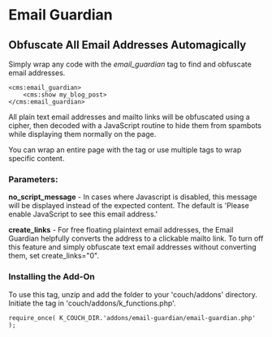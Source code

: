 # Email Guardian
## Obfuscate All Email Addresses Automagically

Simply wrap any code with the _email_guardian_ tag to find and obfuscate email addresses.

    <cms:email_guardian>
    	<cms:show my_blog_post>
    </cms:email_guardian>

All plain text email addresses and mailto links will be obfuscated using a cipher, then decoded with a JavaScript routine to hide them from spambots while displaying them normally on the page.

You can wrap an entire page with the tag or use multiple tags to wrap specific content.

### Parameters:

**no_script_message** - In cases where Javascript is disabled, this message will be displayed instead of the expected content. The default is 'Please enable JavaScript to see this email address.'

**create_links** -  For free floating plaintext email addresses, the Email Guardian helpfully converts the address to a clickable mailto link. To turn off this feature and simply obfuscate text email addresses without converting them, set create_links="0".

### Installing the Add-On

To use this tag, unzip and add the folder to your 'couch/addons' directory. Initiate the tag in 'couch/addons/k_functions.php'.

	require_once( K_COUCH_DIR.'addons/email-guardian/email-guardian.php' );

